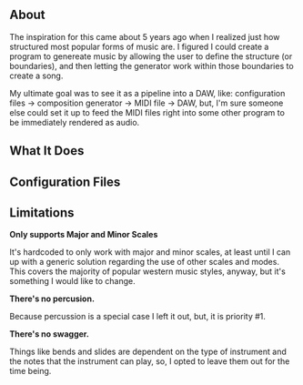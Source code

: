<h2>About</h2>

The inspiration for this came about 5 years ago when I realized just how structured most popular forms of music are. I figured I could create a program to genereate music by allowing the user to define the structure (or boundaries), and then letting the generator work within those boundaries to create a song.

My ultimate goal was to see it as a pipeline into a DAW, like: configuration files -> composition generator -> MIDI file -> DAW, but, I'm sure someone else could set it up to feed the MIDI files right into some other program to be immediately rendered as audio.


<h2>What It Does</h2>



<h2>Configuration Files</h2>

<h2>Limitations</h2>

**Only supports Major and Minor Scales**

It's hardcoded to only work with major and minor scales, at least until I can up with a generic solution regarding the use of other scales and modes. This covers the majority of popular western music styles, anyway, but it's something I would like to change.

**There's no percusion.**

Because percussion is a special case I left it out, but, it is priority #1.

**There's no swagger.**

Things like bends and slides are dependent on the type of instrument and the notes that the instrument can play, so, I opted to leave them out for the time being.

